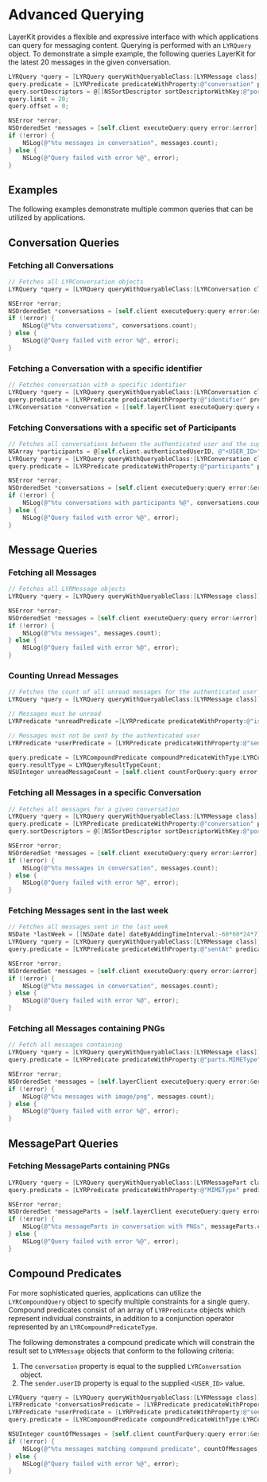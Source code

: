 # Advanced Querying
LayerKit provides a flexible and expressive interface with which applications can query for messaging content. Querying is performed with an `LYRQuery` object. To demonstrate a simple example, the following queries LayerKit for the latest 20 messages in the given conversation.

```objectivec
LYRQuery *query = [LYRQuery queryWithQueryableClass:[LYRMessage class]];
query.predicate = [LYRPredicate predicateWithProperty:@"conversation" predicateOperator:LYRPredicateOperatorIsEqualTo value:self.conversation];
query.sortDescriptors = @[[NSSortDescriptor sortDescriptorWithKey:@"position" ascending:YES]];
query.limit = 20;
query.offset = 0;

NSError *error;
NSOrderedSet *messages = [self.client executeQuery:query error:&error];
if (!error) {
    NSLog(@"%tu messages in conversation", messages.count);
} else {
    NSLog(@"Query failed with error %@", error);
}
```

## Examples

The following examples demonstrate multiple common queries that can be utilized by applications.

## Conversation Queries

### Fetching all Conversations

```objectivec
// Fetches all LYRConversation objects
LYRQuery *query = [LYRQuery queryWithQueryableClass:[LYRConversation class]];

NSError *error;
NSOrderedSet *conversations = [self.client executeQuery:query error:&error];
if (!error) {
    NSLog(@"%tu conversations", conversations.count);
} else {
    NSLog(@"Query failed with error %@", error);
}
```

### Fetching a Conversation with a specific identifier

```objectivec
// Fetches conversation with a specific identifier
LYRQuery *query = [LYRQuery queryWithQueryableClass:[LYRConversation class]];
query.predicate = [LYRPredicate predicateWithProperty:@"identifier" predicateOperator:LYRPredicateOperatorIsEqualTo value:identifier];
LYRConversation *conversation = [[self.layerClient executeQuery:query error:nil] firstObject];
```

### Fetching Conversations with a specific set of Participants

```objectivec
// Fetches all conversations between the authenticated user and the supplied user
NSArray *participants = @[self.client.authenticatedUserID, @"<USER_ID>"];
LYRQuery *query = [LYRQuery queryWithQueryableClass:[LYRConversation class]];
query.predicate = [LYRPredicate predicateWithProperty:@"participants" predicateOperator:LYRPredicateOperatorIsEqualTo value:participants];

NSError *error;
NSOrderedSet *conversations = [self.client executeQuery:query error:&error];
if (!error) {
    NSLog(@"%tu conversations with participants %@", conversations.count, participants);
} else {
    NSLog(@"Query failed with error %@", error);
}
```

## Message Queries

### Fetching all Messages

```objectivec
// Fetches all LYRMessage objects
LYRQuery *query = [LYRQuery queryWithQueryableClass:[LYRMessage class]];

NSError *error;
NSOrderedSet *messages = [self.client executeQuery:query error:&error];
if (!error) {
    NSLog(@"%tu messages", messages.count);
} else {
    NSLog(@"Query failed with error %@", error);
}
```

### Counting Unread Messages

```objectivec
// Fetches the count of all unread messages for the authenticated user
LYRQuery *query = [LYRQuery queryWithQueryableClass:[LYRMessage class]];

// Messages must be unread
LYRPredicate *unreadPredicate =[LYRPredicate predicateWithProperty:@"isUnread" predicateOperator:LYRPredicateOperatorIsEqualTo value:@(YES)];

// Messages must not be sent by the authenticated user
LYRPredicate *userPredicate = [LYRPredicate predicateWithProperty:@"sender.userID" predicateOperator:LYRPredicateOperatorIsNotEqualTo value:self.client.authenticatedUserID];

query.predicate = [LYRCompoundPredicate compoundPredicateWithType:LYRCompoundPredicateTypeAnd subpredicates:@[unreadPredicate, userPredicate]];
query.resultType = LYRQueryResultTypeCount;
NSUInteger unreadMessageCount = [self.client countForQuery:query error:nil];
```

### Fetching all Messages in a specific Conversation

```objectivec
// Fetches all messages for a given conversation
LYRQuery *query = [LYRQuery queryWithQueryableClass:[LYRMessage class]];
query.predicate = [LYRPredicate predicateWithProperty:@"conversation" predicateOperator:LYRPredicateOperatorIsEqualTo value:self.conversation];
query.sortDescriptors = @[[NSSortDescriptor sortDescriptorWithKey:@"position" ascending:YES]];

NSError *error;
NSOrderedSet *messages = [self.client executeQuery:query error:&error];
if (!error) {
    NSLog(@"%tu messages in conversation", messages.count);
} else {
    NSLog(@"Query failed with error %@", error);
}
```

### Fetching Messages sent in the last week

```objectivec
// Fetches all messages sent in the last week
NSDate *lastWeek = [[NSDate date] dateByAddingTimeInterval:-60*60*24*7]; // One Week Ago
LYRQuery *query = [LYRQuery queryWithQueryableClass:[LYRMessage class]];
query.predicate = [LYRPredicate predicateWithProperty:@"sentAt" predicateOperator:LYRPredicateOperatorIsGreaterThan value:lastWeek];

NSError *error;
NSOrderedSet *messages = [self.client executeQuery:query error:&error];
if (!error) {
    NSLog(@"%tu messages in conversation", messages.count);
} else {
    NSLog(@"Query failed with error %@", error);
}
```

### Fetching all Messages containing PNGs
```objectivec
// Fetch all messages containing 
LYRQuery *query = [LYRQuery queryWithQueryableClass:[LYRMessage class]];
query.predicate = [LYRPredicate predicateWithProperty:@"parts.MIMEType" predicateOperator:LYRPredicateOperatorIsEqualTo value:@"image/png"];

NSError *error;
NSOrderedSet *messages = [self.layerClient executeQuery:query error:&error];
if (!error) {
    NSLog(@"%tu messages with image/png", messages.count);
} else {
    NSLog(@"Query failed with error %@", error);
}
```

## MessagePart Queries

### Fetching MessageParts containing PNGs

```objectivec
LYRQuery *query = [LYRQuery queryWithQueryableClass:[LYRMessagePart class]];
query.predicate = [LYRPredicate predicateWithProperty:@"MIMEType" predicateOperator:LYRPredicateOperatorIsEqualTo value:@"image/png"];

NSError *error;
NSOrderedSet *messageParts = [self.layerClient executeQuery:query error:&error];
if (!error) {
    NSLog(@"%tu messageParts in conversation with PNGs", messageParts.count);
} else {
    NSLog(@"Query failed with error %@", error);
}
```

## Compound Predicates

For more sophisticated queries, applications can utilize the `LYRCompoundQuery` object to specify multiple constraints for a single query. Compound predicates consist of an array of `LYRPredicate` objects which represent individual constraints, in addition to a conjunction operator represented by an `LYRCompoundPredicateType`.

The following demonstrates a compound predicate which will constrain the result set to `LYRMessage` objects that conform to the following criteria:

1. The `conversation` property is equal to the supplied `LYRConversation` object.
2. The `sender.userID` property is equal to the supplied `<USER_ID>` value.

```objectivec
LYRQuery *query = [LYRQuery queryWithQueryableClass:[LYRMessage class]];
LYRPredicate *conversationPredicate = [LYRPredicate predicateWithProperty:@"conversation" predicateOperator:LYRPredicateOperatorIsEqualTo value:self.conversation];
LYRPredicate *userPredicate = [LYRPredicate predicateWithProperty:@"sender.userID" predicateOperator:LYRPredicateOperatorIsEqualTo value:@"<USER_ID>"];
query.predicate = [LYRCompoundPredicate compoundPredicateWithType:LYRCompoundPredicateTypeAnd subpredicates:@[userPredicate, conversationPredicate]];

NSUInteger countOfMessages = [self.client countForQuery:query error:&error];
if (!error) {
    NSLog(@"%tu messages matching compound predicate", countOfMessages);
} else {
    NSLog(@"Query failed with error %@", error);
}
```
